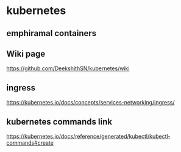 # kubernetes

## emphiramal containers 

## Wiki page

https://github.com/DeekshithSN/kubernetes/wiki


## ingress 

https://kubernetes.io/docs/concepts/services-networking/ingress/

## kubernetes commands link

https://kubernetes.io/docs/reference/generated/kubectl/kubectl-commands#create
